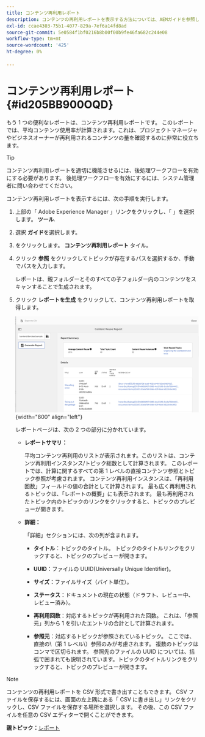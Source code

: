 ```yaml
---
title: コンテンツ再利用レポート
description: コンテンツの再利用レポートを表示する方法については、AEMガイドを参照してください。 コンテンツの再利用率を調べるレポートを生成します。
exl-id: ccae4303-75b1-4077-829a-7ef6a14fd8ad
source-git-commit: 5e0584f1bf0216b8b00f00b9fe46fa682c244e08
workflow-type: tm+mt
source-wordcount: '425'
ht-degree: 0%

---
```


# コンテンツ再利用レポート {#id205BB900OQD}

もう 1 つの便利なレポートは、コンテンツ再利用レポートです。 このレポートでは、平均コンテンツ使用率が計算されます。これは、プロジェクトマネージャやビジネスオーナーが再利用されるコンテンツの量を確認するのに非常に役立ちます。

>[!TIP]
>
> コンテンツ再利用レポートを適切に機能させるには、後処理ワークフローを有効にする必要があります。 後処理ワークフローを有効にするには、システム管理者に問い合わせてください。

コンテンツ再利用レポートを表示するには、次の手順を実行します。

1. 上部の「 Adobe Experience Manager 」リンクをクリックし、「 」を選択します。 **ツール**.

1. 選択 **ガイド**&#x200B;を選択します。

1. をクリックします。 **コンテンツ再利用レポート** タイル。

1. クリック **参照** をクリックしてトピックが存在するパスを選択するか、手動でパスを入力します。

   レポートは、親フォルダーとそのすべての子フォルダー内のコンテンツをスキャンすることで生成されます。

1. クリック **レポートを生成** をクリックして、コンテンツ再利用レポートを取得します。

   ![](images/content-reuse-uuid.png){width="800" align="left"}

   レポートページは、次の 2 つの部分に分かれています。

   - **レポートサマリ：**

     平均コンテンツ再利用のリストが表示されます。このリストは、コンテンツ再利用インスタンス/トピック総数として計算されます。 このレポートでは、計算に関するすべての第 1 レベルの直接コンテンツ参照とトピック参照が考慮されます。 コンテンツ再利用インスタンスは、「再利用回数」フィールドの値の合計として計算されます。 最も広く再利用されるトピックは、「レポートの概要」にも表示されます。 最も再利用されたトピック内のトピックのリンクをクリックすると、トピックのプレビューが開きます。

   - **詳細：**

     「詳細」セクションには、次の列が含まれます。

      - **タイトル**：トピックのタイトル。 トピックのタイトルリンクをクリックすると、トピックのプレビューが開きます。

      - **UUID**：ファイルの UUID(Universally Unique Identifier)。

      - **サイズ**：ファイルサイズ（バイト単位）。

      - **ステータス**：ドキュメントの現在の状態（ドラフト、レビュー中、レビュー済み）。

      - **再利用回数**：対応するトピックが再利用された回数。 これは、「参照元」列から 1 を引いたエントリの合計として計算されます。

      - **参照元**：対応するトピックが参照されているトピック。 ここでは、直接の\（第 1 レベル\）参照のみが考慮されます。 複数のトピックはコンマで区切られます。 参照先のファイルの UUID については、括弧で囲まれても説明されています。トピックのタイトルリンクをクリックすると、トピックのプレビューが開きます。


>[!NOTE]
>
> コンテンツの再利用レポートを CSV 形式で書き出すこともできます。 CSV ファイルを保存するには、画面の左上隅にある「 CSV に書き出し」リンクをクリックし、CSV ファイルを保存する場所を選択します。 その後、この CSV ファイルを任意の CSV エディターで開くことができます。

**親トピック：**[&#x200B;レポート](reports-intro.md)
